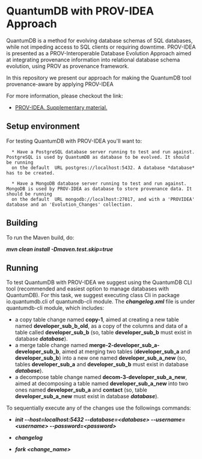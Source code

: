 # QuantumDB with PROV-IDEA Approach

QuantumDB is a method for evolving database schemas of SQL databases, while not impeding access to SQL clients or
requiring downtime. PROV-IDEA is presented as a PROV-Interoperable Database Evolution Approach aimed at integrating provenance
information into relational database schema evolution, using PROV as provenance framework.

In this repository we present our approach for making the QuantumDB tool provenance-aware by applying PROV-IDEA

For more information, please checkout the link:

* [PROV-IDEA. Supplementary material.](https://zenodo.org/records/10701239)

## Setup environment

For testing QuantumDB with PROV-IDEA you'll want to:


      * Have a PostgreSQL database server running to test and run against. PostgreSQL is used by QuantumDB as database to be evolved. It should be running 
      on the default  URL postgres://localhost:5432. A database *database* has to be created.
      
      * Have a MongoDB database server running to test and run against. MongoDB is used by PROV-IDEA as database to store provenance data. It should be running 
      on the default  URL mongodb://localhost:27017, and with a 'PROVIDEA' database and an 'Evolution_Changes' collection.

## Building

To run the Maven build, do:


 ***mvn clean install -Dmaven.test.skip=true***
   

## Running

To test QuantumDB with PROV-IDEA we suggest using the QuantumDB CLI tool (recommended and easiest option to manage databases with QuantumDB). For this task, we suggest executing class Cli in package io.quantumdb.cli of quantumdb-cli module. The ***changelog.xml*** file is under quantumdb-cli module, which includes:
- a copy table change named **copy-1**, aimed at creating a new table named **developer_sub_b_old**, as a copy of the columns and data of a table called **developer_sub_b** (so, table **developer_sub_b** must exist in database ***database***).
- a merge table change named **merge-2-developer_sub_a-developer_sub_b**, aimed at merging two tables (**developer_sub_a**  and **developer_sub_b**) into a new one named **developer_sub_a_new** (so, tables **developer_sub_a** and  **developer_sub_b** must exist in database ***database***).
- a decompose table change named **decom-3-developer_sub_a_new**, aimed at decomposing a table named **developer_sub_a_new** into two ones named **developer_sub_a** and **contact** (so, table **developer_sub_a_new** must exist in database ***database***).

To sequentially execute any of the changes use the followings commands:
     

- ***init --host=localhost:5432 --database=\<database\> --username=\<username\> --password=\<password\>***
    
- ***changelog***

- ***fork <change_name>***

